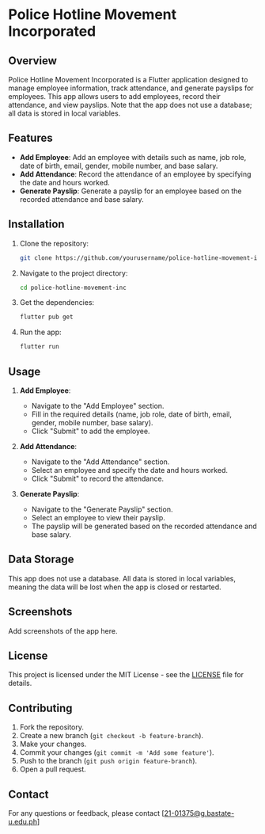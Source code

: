 # Police Hotline Movement Incorporated

## Overview
Police Hotline Movement Incorporated is a Flutter application designed to manage employee information, track attendance, and generate payslips for employees. This app allows users to add employees, record their attendance, and view payslips. Note that the app does not use a database; all data is stored in local variables.

## Features
- **Add Employee**: Add an employee with details such as name, job role, date of birth, email, gender, mobile number, and base salary.
- **Add Attendance**: Record the attendance of an employee by specifying the date and hours worked.
- **Generate Payslip**: Generate a payslip for an employee based on the recorded attendance and base salary.

## Installation
1. Clone the repository:
    ```bash
    git clone https://github.com/yourusername/police-hotline-movement-inc.git
    ```
2. Navigate to the project directory:
    ```bash
    cd police-hotline-movement-inc
    ```
3. Get the dependencies:
    ```bash
    flutter pub get
    ```
4. Run the app:
    ```bash
    flutter run
    ```

## Usage
1. **Add Employee**:
   - Navigate to the "Add Employee" section.
   - Fill in the required details (name, job role, date of birth, email, gender, mobile number, base salary).
   - Click "Submit" to add the employee.

2. **Add Attendance**:
   - Navigate to the "Add Attendance" section.
   - Select an employee and specify the date and hours worked.
   - Click "Submit" to record the attendance.

3. **Generate Payslip**:
   - Navigate to the "Generate Payslip" section.
   - Select an employee to view their payslip.
   - The payslip will be generated based on the recorded attendance and base salary.

## Data Storage
This app does not use a database. All data is stored in local variables, meaning the data will be lost when the app is closed or restarted.

## Screenshots
Add screenshots of the app here.

## License
This project is licensed under the MIT License - see the [LICENSE](LICENSE) file for details.

## Contributing
1. Fork the repository.
2. Create a new branch (`git checkout -b feature-branch`).
3. Make your changes.
4. Commit your changes (`git commit -m 'Add some feature'`).
5. Push to the branch (`git push origin feature-branch`).
6. Open a pull request.

## Contact
For any questions or feedback, please contact [21-01375@g.bastate-u.edu.ph]
